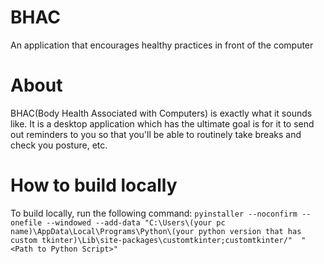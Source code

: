 # BHAC
 An application that encourages healthy practices in front of the computer
# About
 BHAC(Body Health Associated with Computers) is exactly what it sounds like. It is a desktop application which has the ultimate goal is for it to send out reminders to you so that you'll be able to routinely take breaks and check you posture, etc.
# How to build locally
To build locally, run the following command: ```pyinstaller --noconfirm --onefile --windowed --add-data "C:\Users\(your pc name)\AppData\Local\Programs\Python\(your python version that has custom tkinter)\Lib\site-packages\customtkinter;customtkinter/"  "<Path to Python Script>"```
